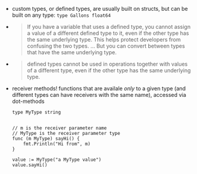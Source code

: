 - custom types, or defined types, are usually built on structs, but can be built on any type: `type Gallons float64`
- > If you have a variable that uses a defined type, you cannot assign a value of a different defined type to it, even if the other type has the same underlying type. This helps protect developers from confusing the two types. ... But you can convert between types that have the same underlying type.

- > defined types cannot be used in operations together with values of a different type, even if the other type has the same underlying type. 

- receiver methods! functions that are availale _only_ to a given type (and different types can have receivers with the same name), accessed via dot-methods
    ```
    type MyType string


    // m is the receiver parameter name
    // MyType is the receiver parameter type
    func (m MyType) sayHi() {
        fmt.Println("Hi from", m)
    }

    value := MyType("a MyType value")
    value.sayHi()
    ```
